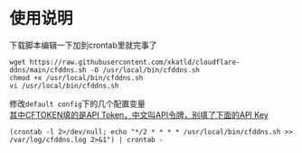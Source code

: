 # 使用说明
下载脚本编辑一下加到crontab里就完事了  
```shell
wget https://raw.githubusercontent.com/xkatld/cloudflare-ddns/main/cfddns.sh -O /usr/local/bin/cfddns.sh
chmod +x /usr/local/bin/cfddns.sh
vi /usr/local/bin/cfddns.sh
```

修改`default config`下的几个配置变量  
[其中CFTOKEN填的是API Token，中文叫API令牌，别填了下面的API Key](https://dash.cloudflare.com/profile/api-tokens)  

```shell
(crontab -l 2>/dev/null; echo "*/2 * * * * /usr/local/bin/cfddns.sh >> /var/log/cfddns.log 2>&1") | crontab -
```

